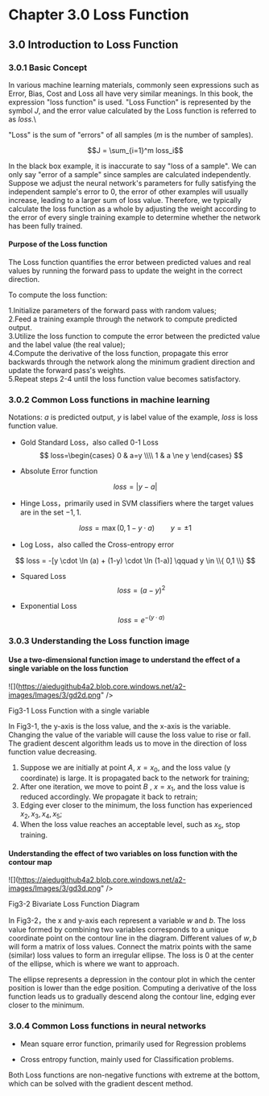 <!--Copyright © Microsoft Corporation. All rights reserved.
  适用于[License](https://github.com/Microsoft/ai-edu/blob/master/LICENSE.md)版权许可-->

# Chapter 3.0 Loss Function

## 3.0 Introduction to Loss Function

### 3.0.1 Basic Concept
In various machine learning materials, commonly seen expressions such as Error, Bias, Cost and Loss all have very similar meanings. In this book, the expression "loss function" is used. "Loss Function" is represented by the symbol $J$, and the error value calculated by the Loss function is referred to as $loss$.\\

"Loss" is the sum of "errors" of all samples ($m$ is the number of samples).

$$J = \sum_{i=1}^m loss_i$$  

In the black box example, it is inaccurate to say "loss of a sample". We can only say "error of a sample" since samples are calculated independently. Suppose we adjust the neural network's parameters for fully satisfying the independent sample's error to $0$, the error of other examples will usually increase, leading to a larger sum of loss value. Therefore, we typically calculate the loss function as a whole by adjusting the weight according to the error of every single training example to determine whether the network has been fully trained.
#### Purpose of the Loss function

The Loss function quantifies the error between predicted values and real values by running the forward pass to update the weight in the correct direction. 

To compute the loss function:  

1.Initialize parameters of the forward pass with random values;  
2.Feed a training example through the network to compute predicted output.  
3.Utilize the loss function to compute the error between the predicted value and the label value (the real value);  
4.Compute the derivative of the loss function, propagate this error backwards through the network along the minimum gradient direction and update the forward pass's weights.  
5.Repeat steps 2-4 until the loss function value becomes satisfactory.  

### 3.0.2 Common Loss functions in machine learning

Notations: $a$ is predicted output, $y$ is label value of the example, $loss$ is loss function value.

- Gold Standard Loss，also called 0-1 Loss
$$
loss=\begin{cases}
0 & a=y \\\\
1 & a \ne y 
\end{cases}
$$

- Absolute Error function

$$
loss = |y-a|
$$

- Hinge Loss，primarily used in SVM classifiers where the target values are in the set ${-1, 1}$.

$$
loss=\max(0,1-y \cdot a) \qquad y=\pm 1
$$

- Log Loss，also called the Cross-entropy error

$$
loss = -[y \cdot \ln (a) + (1-y) \cdot \ln (1-a)]  \qquad y \in \\{ 0,1 \\} 
$$

- Squared Loss
$$
loss=(a-y)^2
$$

- Exponential Loss
$$
loss = e^{-(y \cdot a)}
$$


### 3.0.3 Understanding the Loss function image

#### Use a two-dimensional function image to understand the effect of a single variable on the loss function

![](https://aiedugithub4a2.blob.core.windows.net/a2-images/Images/3/gd2d.png" />

Fig3-1 Loss Function with a single variable

In Fig3-1, the y-axis is the loss value, and the x-axis is the variable. Changing the value of the variable will cause the loss value to rise or fall. The gradient descent algorithm leads us to move in the direction of loss function value decreasing.  
1. Suppose we are initially at point $A$, $x=x_0$, and the loss value (y coordinate) is large. It is propagated back to the network for training;
2. After one iteration, we move to point $B$ , $x=x_1$, and the loss value is reduced accordingly. We propagate it back to retrain;
3. Edging ever closer to the minimum, the loss function has experienced $x_2,x_3,x_4,x_5$;
4. When the loss value reaches an acceptable level, such as  $x_5$, stop training.

#### Understanding the effect of two variables on loss function with the contour map

![](https://aiedugithub4a2.blob.core.windows.net/a2-images/Images/3/gd3d.png" />

Fig3-2 Bivariate Loss Function Diagram

In Fig3-2，the x and y-axis each represent a variable $w$ and  $b$. The loss value formed by combining two variables corresponds to a unique coordinate point on the contour line in the diagram. Different values of $w,b$ will form a matrix of loss values. Connect the matrix points with the same (similar) loss values to form an irregular ellipse. The loss is $0$ at the center of the ellipse, which is where we want to approach.

The ellipse represents a depression in the contour plot in which the center position is lower than the edge position. Computing a derivative of the loss function leads us to gradually descend along the contour line, edging ever closer to the minimum.

### 3.0.4 Common Loss functions in neural networks

- Mean square error function, primarily used for Regression problems

- Cross entropy function, mainly used for Classification problems.

Both Loss functions are non-negative functions with extreme at the bottom, which can be solved with the gradient descent method.

